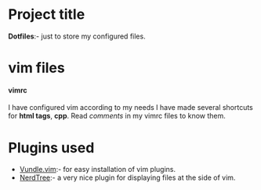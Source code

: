 # Project title
  **Dotfiles**:- just to store my configured files.
# vim files
#### vimrc

I have configured vim according to my needs
I have made several shortcuts for **html tags**, **cpp**.
Read *comments* in my vimrc files to know them.

# Plugins used
* [Vundle.vim](https://github.com/VundleVim/Vundle.vim):- for easy installation of vim plugins.
* [NerdTree](https://github.com/scrooloose/nerdtree):- a very nice plugin for displaying files at the side of vim.

